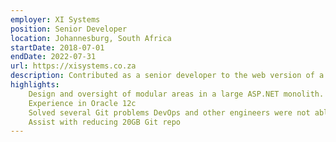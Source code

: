 ```yaml
---
employer: XI Systems
position: Senior Developer
location: Johannesburg, South Africa
startDate: 2018-07-01
endDate: 2022-07-31
url: https://xisystems.co.za
description: Contributed as a senior developer to the web version of a contractor project management system for the South African National Roads Agency (SANRAL), developed using ASP.NET MVC. Assisted in efforts to reduce size of an 18GB Git repo by eliminating numerous non-source files like PDF documents and software binaries. Also helped solve various Git problems that the other developers could not solve on their own.
highlights:
    Design and oversight of modular areas in a large ASP.NET monolith.
    Experience in Oracle 12c
    Solved several Git problems DevOps and other engineers were not able to
    Assist with reducing 20GB Git repo
---
```


